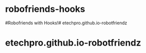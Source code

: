 # robofriends-hooks

#Robofriends with Hooks!# etechpro.github.io-robotfriendz
# etechpro.github.io-robotfriendz
